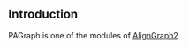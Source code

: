 ## Introduction

PAGraph is one of the modules of [AlignGraph2][aligngraph2].

[aligngraph2]: https://github.com/Godotcoffee/AlignGraph2